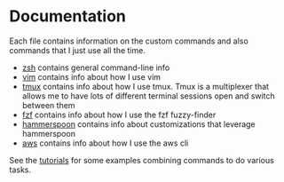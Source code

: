 Documentation
=============
Each file contains information on the custom commands and also commands that I
just use all the time.
- [zsh](zsh.md) contains general command-line info
- [vim](vim.md) contains info about how I use vim
- [tmux](tmux.md) contains info about how I use tmux. Tmux is a multiplexer
  that allows me to have lots of different terminal sessions open and switch
  between them
- [fzf](fzf.md) contains info about how I use the fzf fuzzy-finder
- [hammerspoon](hammerspoon.md) contains info about customizations that
  leverage hammerspoon
- [aws](aws.md) contains info about how I use the aws cli

See the [tutorials](tutorials.md) for some examples combining commands to do
various tasks.
